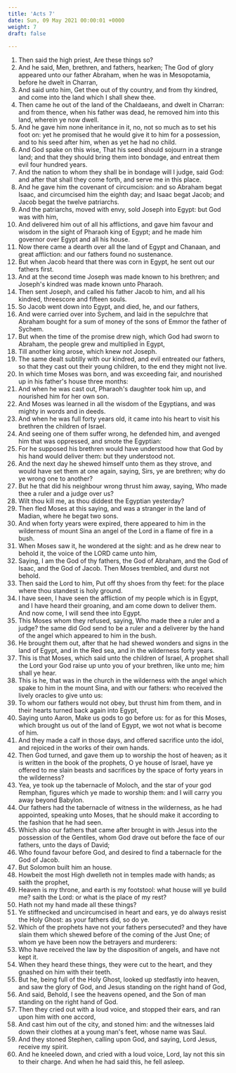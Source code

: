 ```yaml
---
title: 'Acts 7'
date: Sun, 09 May 2021 00:00:01 +0000
weight: 7
draft: false
  
---
```


1. Then said the high priest, Are these things so?
2. And he said, Men, brethren, and fathers, hearken; The God of glory appeared unto our father Abraham, when he was in Mesopotamia, before he dwelt in Charran,
3. And said unto him, Get thee out of thy country, and from thy kindred, and come into the land which I shall shew thee.
4. Then came he out of the land of the Chaldaeans, and dwelt in Charran: and from thence, when his father was dead, he removed him into this land, wherein ye now dwell.
5. And he gave him none inheritance in it, no, not so much as to set his foot on: yet he promised that he would give it to him for a possession, and to his seed after him, when as yet he had no child.
6. And God spake on this wise, That his seed should sojourn in a strange land; and that they should bring them into bondage, and entreat them evil four hundred years.
7. And the nation to whom they shall be in bondage will I judge, said God: and after that shall they come forth, and serve me in this place.
8. And he gave him the covenant of circumcision: and so Abraham begat Isaac, and circumcised him the eighth day; and Isaac begat Jacob; and Jacob begat the twelve patriarchs.
9. And the patriarchs, moved with envy, sold Joseph into Egypt: but God was with him,
10. And delivered him out of all his afflictions, and gave him favour and wisdom in the sight of Pharaoh king of Egypt; and he made him governor over Egypt and all his house.
11. Now there came a dearth over all the land of Egypt and Chanaan, and great affliction: and our fathers found no sustenance.
12. But when Jacob heard that there was corn in Egypt, he sent out our fathers first.
13. And at the second time Joseph was made known to his brethren; and Joseph's kindred was made known unto Pharaoh.
14. Then sent Joseph, and called his father Jacob to him, and all his kindred, threescore and fifteen souls.
15. So Jacob went down into Egypt, and died, he, and our fathers,
16. And were carried over into Sychem, and laid in the sepulchre that Abraham bought for a sum of money of the sons of Emmor the father of Sychem.
17. But when the time of the promise drew nigh, which God had sworn to Abraham, the people grew and multiplied in Egypt,
18. Till another king arose, which knew not Joseph.
19. The same dealt subtilly with our kindred, and evil entreated our fathers, so that they cast out their young children, to the end they might not live.
20. In which time Moses was born, and was exceeding fair, and nourished up in his father's house three months:
21. And when he was cast out, Pharaoh's daughter took him up, and nourished him for her own son.
22. And Moses was learned in all the wisdom of the Egyptians, and was mighty in words and in deeds.
23. And when he was full forty years old, it came into his heart to visit his brethren the children of Israel.
24. And seeing one of them suffer wrong, he defended him, and avenged him that was oppressed, and smote the Egyptian:
25. For he supposed his brethren would have understood how that God by his hand would deliver them: but they understood not.
26. And the next day he shewed himself unto them as they strove, and would have set them at one again, saying, Sirs, ye are brethren; why do ye wrong one to another?
27. But he that did his neighbour wrong thrust him away, saying, Who made thee a ruler and a judge over us?
28. Wilt thou kill me, as thou diddest the Egyptian yesterday?
29. Then fled Moses at this saying, and was a stranger in the land of Madian, where he begat two sons.
30. And when forty years were expired, there appeared to him in the wilderness of mount Sina an angel of the Lord in a flame of fire in a bush.
31. When Moses saw it, he wondered at the sight: and as he drew near to behold it, the voice of the LORD came unto him,
32. Saying, I am the God of thy fathers, the God of Abraham, and the God of Isaac, and the God of Jacob. Then Moses trembled, and durst not behold.
33. Then said the Lord to him, Put off thy shoes from thy feet: for the place where thou standest is holy ground.
34. I have seen, I have seen the affliction of my people which is in Egypt, and I have heard their groaning, and am come down to deliver them. And now come, I will send thee into Egypt.
35. This Moses whom they refused, saying, Who made thee a ruler and a judge? the same did God send to be a ruler and a deliverer by the hand of the angel which appeared to him in the bush.
36. He brought them out, after that he had shewed wonders and signs in the land of Egypt, and in the Red sea, and in the wilderness forty years.
37. This is that Moses, which said unto the children of Israel, A prophet shall the Lord your God raise up unto you of your brethren, like unto me; him shall ye hear.
38. This is he, that was in the church in the wilderness with the angel which spake to him in the mount Sina, and with our fathers: who received the lively oracles to give unto us:
39. To whom our fathers would not obey, but thrust him from them, and in their hearts turned back again into Egypt,
40. Saying unto Aaron, Make us gods to go before us: for as for this Moses, which brought us out of the land of Egypt, we wot not what is become of him.
41. And they made a calf in those days, and offered sacrifice unto the idol, and rejoiced in the works of their own hands.
42. Then God turned, and gave them up to worship the host of heaven; as it is written in the book of the prophets, O ye house of Israel, have ye offered to me slain beasts and sacrifices by the space of forty years in the wilderness?
43. Yea, ye took up the tabernacle of Moloch, and the star of your god Remphan, figures which ye made to worship them: and I will carry you away beyond Babylon.
44. Our fathers had the tabernacle of witness in the wilderness, as he had appointed, speaking unto Moses, that he should make it according to the fashion that he had seen.
45. Which also our fathers that came after brought in with Jesus into the possession of the Gentiles, whom God drave out before the face of our fathers, unto the days of David;
46. Who found favour before God, and desired to find a tabernacle for the God of Jacob.
47. But Solomon built him an house.
48. Howbeit the most High dwelleth not in temples made with hands; as saith the prophet,
49. Heaven is my throne, and earth is my footstool: what house will ye build me? saith the Lord: or what is the place of my rest?
50. Hath not my hand made all these things?
51. Ye stiffnecked and uncircumcised in heart and ears, ye do always resist the Holy Ghost: as your fathers did, so do ye.
52. Which of the prophets have not your fathers persecuted? and they have slain them which shewed before of the coming of the Just One; of whom ye have been now the betrayers and murderers:
53. Who have received the law by the disposition of angels, and have not kept it.
54. When they heard these things, they were cut to the heart, and they gnashed on him with their teeth.
55. But he, being full of the Holy Ghost, looked up stedfastly into heaven, and saw the glory of God, and Jesus standing on the right hand of God,
56. And said, Behold, I see the heavens opened, and the Son of man standing on the right hand of God.
57. Then they cried out with a loud voice, and stopped their ears, and ran upon him with one accord,
58. And cast him out of the city, and stoned him: and the witnesses laid down their clothes at a young man's feet, whose name was Saul.
59. And they stoned Stephen, calling upon God, and saying, Lord Jesus, receive my spirit.
60. And he kneeled down, and cried with a loud voice, Lord, lay not this sin to their charge. And when he had said this, he fell asleep.
